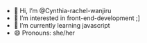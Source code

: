 - 👋 Hi, I’m @Cynthia-rachel-wanjiru
- 👀 I’m interested in front-end-development ;]
- 🌱 I’m currently learning javascript
- 😄 Pronouns: she/her

<!---
Cynthia-rachel-wanjiru/Cynthia-rachel-wanjiru is a ✨ special ✨ repository because its `README.md` (this file) appears on your GitHub profile.
You can click the Preview link to take a look at your changes.
--->
